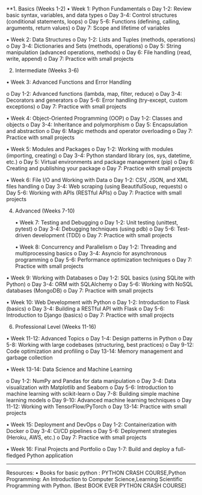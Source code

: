 **1. Basics (Weeks 1-2)
  •	Week 1: Python Fundamentals
o	Day 1-2: Review basic syntax, variables, and data types
o	Day 3-4: Control structures (conditional statements, loops)
o	Day 5-6: Functions (defining, calling, arguments, return values)
o	Day 7: Scope and lifetime of variables

  •	Week 2: Data Structures
o	Day 1-2: Lists and Tuples (methods, operations)
o	Day 3-4: Dictionaries and Sets (methods, operations)
o	Day 5: String manipulation (advanced operations, methods)
o	Day 6: File handling (read, write, append)
o	Day 7: Practice with small projects

2. Intermediate (Weeks 3-6)

  •	Week 3: Advanced Functions and Error Handling

o	Day 1-2: Advanced functions (lambda, map, filter, reduce)
o	Day 3-4: Decorators and generators
o	Day 5-6: Error handling (try-except, custom exceptions)
o	Day 7: Practice with small projects

  •	Week 4: Object-Oriented Programming (OOP)
o	Day 1-2: Classes and objects
o	Day 3-4: Inheritance and polymorphism
o	Day 5: Encapsulation and abstraction
o	Day 6: Magic methods and operator overloading
o	Day 7: Practice with small projects

  •	Week 5: Modules and Packages
o	Day 1-2: Working with modules (importing, creating)
o	Day 3-4: Python standard library (os, sys, datetime, etc.)
o	Day 5: Virtual environments and package management (pip)
o	Day 6: Creating and publishing your package
o	Day 7: Practice with small projects

  •	Week 6: File I/O and Working with Data
o	Day 1-2: CSV, JSON, and XML files handling
o	Day 3-4: Web scraping (using BeautifulSoup, requests)
o	Day 5-6: Working with APIs (RESTful APIs)
o	Day 7: Practice with small projects

4. Advanced (Weeks 7-10)


    •	Week 7: Testing and Debugging
o	Day 1-2: Unit testing (unittest, pytest)
o	Day 3-4: Debugging techniques (using pdb)
o	Day 5-6: Test-driven development (TDD)
o	Day 7: Practice with small projects

   •	Week 8: Concurrency and Parallelism
o	Day 1-2: Threading and multiprocessing basics
o	Day 3-4: Asyncio for asynchronous programming
o	Day 5-6: Performance optimization techniques
o	Day 7: Practice with small projects

  •	Week 9: Working with Databases
o	Day 1-2: SQL basics (using SQLite with Python)
o	Day 3-4: ORM with SQLAlchemy
o	Day 5-6: Working with NoSQL databases (MongoDB)
o	Day 7: Practice with small projects

  •	Week 10: Web Development with Python
o	Day 1-2: Introduction to Flask (basics)
o	Day 3-4: Building a RESTful API with Flask
o	Day 5-6: Introduction to Django (basics)
o	Day 7: Practice with small projects

6. Professional Level (Weeks 11-16)

  •	Week 11-12: Advanced Topics
o	Day 1-4: Design patterns in Python
o	Day 5-8: Working with large codebases (structuring, best practices)
o	Day 9-12: Code optimization and profiling
o	Day 13-14: Memory management and garbage collection

  •	Week 13-14: Data Science and Machine Learning
  
o	Day 1-2: NumPy and Pandas for data manipulation
o	Day 3-4: Data visualization with Matplotlib and Seaborn
o	Day 5-6: Introduction to machine learning with scikit-learn
o	Day 7-8: Building simple machine learning models
o	Day 9-10: Advanced machine learning techniques
o	Day 11-12: Working with TensorFlow/PyTorch
o	Day 13-14: Practice with small projects

  •	Week 15: Deployment and DevOps
o	Day 1-2: Containerization with Docker
o	Day 3-4: CI/CD pipelines
o	Day 5-6: Deployment strategies (Heroku, AWS, etc.)
o	Day 7: Practice with small projects

  •	Week 16: Final Projects and Portfolio
o	Day 1-7: Build and deploy a full-fledged Python application
________________________________________
Resources:
•	Books for basic python : PYTHON CRASH COURSE,Python Programming:
An Introduction to Computer Science,Learning Scientific Programming with Python.
(Best BOOK EVER PYTHON CRASH COURSE)

